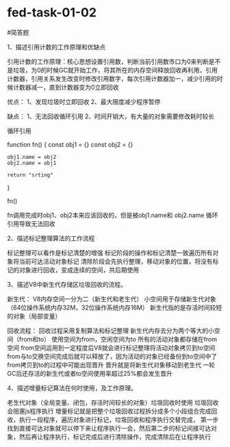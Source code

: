 # fed-task-01-02

#简答题

1、描述引用计数的工作原理和优缺点

引用计数的工作原理：核心思想设置引用数，判断当前引用数市口为0来判断是不是垃圾，为0的时候GC就开始工作，将其所在的内存空间释放回收再利用，引用计数器，引用关系发生改变时修改引用数字，每次引用计数器加一，减少引用的时候计数器减一，直到计数器变为0立即回收

优点：
1、发现垃圾时立即回收
2、最大限度减少程序暂停

缺点：
1、无法回收循环引用
2、时间开销大，有大量的对象需要修改耗时较长

循环引用

function fn() {
    const obj1 = {}
    const obj2 = {}

    obj1.name = obj2
    obj2.name = obj1

    return "srting"
}

fn()

fn调用完成时obj1、obj2本来应该回收的，但是被obj1.name和 obj2.name 循环引用导致无法回收

2、描述标记整理算法的工作流程

标记整理可以看作是标记清楚的增强
标记阶段的操作和标记清楚一致遍历所有对象将当前可达活动对象标记
清除阶段会先执行整理，移动对象的位置，将没有标记的对象进行回收，变成连续的空间，共后期使用

3、描述V8中新生代存储区垃圾回收的流程。

新生代：
V8内存空间一分为二（新生代和老生代）
小空间用于存储新生代对象（64位操作系统内存32M，32位操作系统内存16M）
新生代指的是存活时间较短的对象（局部变量）

回收流程：
回收过程采用复制算法和标记整理
新生代内存去分为两个等大的小空间（from和to）
使用空间为from，空闲空间为to
所有的活动对象都存储在from空间
from空间运用到一定程度后V8就会进行标记整理将活动对象拷贝到to空间
from与to交换空间完成后就可以释放了，因为活动的对象已经备份到to空间中了
from拷贝到to的过程中可能出现晋升
晋升就是将新生代对象移动到老生代
一轮GC后还存活的新生代或者to空间使用率超过25%都会发生晋升



4、描述增量标记算法在何时使用，及工作原理。

老生代对象（全局变量、闭包，存活时间较长的对象）垃圾回收时使用
垃圾回收会阻塞js程序执行
增量标记就是把整个垃圾回收过程拆分成多个小段组合完成回收，执行一段程序，遍历对象进行标记，垃圾回收和程序执行交替完成，
第一步找到直接可达对象就可以停下来让程序执行一会，然后第二步的标记间接可达对象，然后再让程序执行，标记完成后进行清除操作，完成清除后在让程序执行